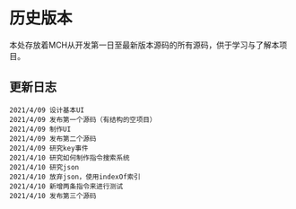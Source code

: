 # 历史版本
本处存放着MCH从开发第一日至最新版本源码的所有源码，供于学习与了解本项目。
## 更新日志
```
2021/4/09 设计基本UI
2021/4/09 发布第一个源码（有结构的空项目）
2021/4/09 制作UI
2021/4/09 发布第二个源码
2021/4/09 研究key事件
2021/4/10 研究如何制作指令搜索系统
2021/4/10 研究json
2021/4/10 放弃json，使用indexOf索引
2021/4/10 新增两条指令来进行测试
2021/4/10 发布第三个源码
```
